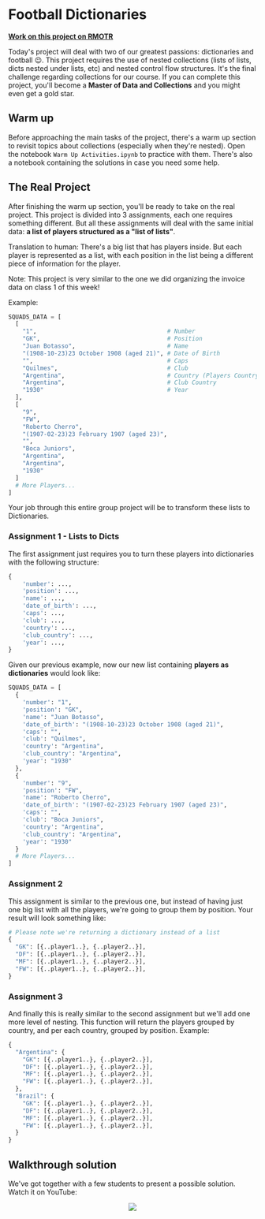 # Football Dictionaries

**[Work on this project on RMOTR](https://notebooks.rmotr.com/projects/create?repo_url=https://github.com/rmotr-group-projects/itp-u3-c2-football-dictionaries&name=RMOTR+Football+Dictionaries)**

Today's project will deal with two of our greatest passions: dictionaries and football 😉. This project requires the use of nested collections (lists of lists, dicts nested under lists, etc) and nested control flow structures. It's the final challenge regarding collections for our course. If you can complete this project, you'll become a **Master of Data and Collections** and you might even get a gold star.

## Warm up

Before approaching the main tasks of the project, there's a warm up section to revisit topics about collections (especially when they're nested). Open the notebook `Warm Up Activities.ipynb` to practice with them. There's also a notebook containing the solutions in case you need some help.

## The Real Project

After finishing the warm up section, you'll be ready to take on the real project. This project is divided into 3 assignments, each one requires something different. But all these assignments will deal with the same initial data: **a list of players structured as a "list of lists"**.

Translation to human: There's a big list that has players inside. But each player is represented as a list, with each position in the list being a different piece of information for the player.

Note: This project is very similar to the one we did organizing the invoice data on class 1 of this week!

Example:

```python
SQUADS_DATA = [
  [
    "1",                                     # Number
    "GK",                                    # Position
    "Juan Botasso",                          # Name
    "(1908-10-23)23 October 1908 (aged 21)", # Date of Birth
    "",                                      # Caps
    "Quilmes",                               # Club
    "Argentina",                             # Country (Players Country)
    "Argentina",                             # Club Country
    "1930"                                   # Year
  ],
  [
    "9",
    "FW",
    "Roberto Cherro",
    "(1907-02-23)23 February 1907 (aged 23)",
    "",
    "Boca Juniors",
    "Argentina",
    "Argentina",
    "1930"
  ]
  # More Players...
]
```

Your job through this entire group project will be to transform these lists to Dictionaries.

### Assignment 1 - Lists to Dicts

The first assignment just requires you to turn these players into dictionaries with the following structure:

```python
{
    'number': ...,
    'position': ...,
    'name': ...,
    'date_of_birth': ...,
    'caps': ...,
    'club': ...,
    'country': ...,
    'club_country': ...,
    'year': ...,
}
```

Given our previous example, now our new list containing **players as dictionaries** would look like:

```python
SQUADS_DATA = [
  {
    'number': "1",
    'position': "GK",
    'name': "Juan Botasso",
    'date_of_birth': "(1908-10-23)23 October 1908 (aged 21)",
    'caps': "",
    'club': "Quilmes",
    'country': "Argentina",
    'club_country': "Argentina",
    'year': "1930"
  },
  {
    'number': "9",
    'position': "FW",
    'name': "Roberto Cherro",
    'date_of_birth': "(1907-02-23)23 February 1907 (aged 23)",
    'caps': "",
    'club': "Boca Juniors",
    'country': "Argentina",
    'club_country': "Argentina",
    'year': "1930"
  }
  # More Players...
]
```

### Assignment 2

This assignment is similar to the previous one, but instead of having just one big list with all the players, we're going to group them by position. Your result will look something like:

```python
# Please note we're returning a dictionary instead of a list
{
  "GK": [{..player1..}, {..player2..}],
  "DF": [{..player1..}, {..player2..}],
  "MF": [{..player1..}, {..player2..}],
  "FW": [{..player1..}, {..player2..}],
}
```

### Assignment 3

And finally this is really similar to the second assignment but we'll add one more level of nesting. This function will return the players grouped by country, and per each country, grouped by position. Example:

```python
{
  "Argentina": {
    "GK": [{..player1..}, {..player2..}],
    "DF": [{..player1..}, {..player2..}],
    "MF": [{..player1..}, {..player2..}],
    "FW": [{..player1..}, {..player2..}],
  },
  "Brazil": {
    "GK": [{..player1..}, {..player2..}],
    "DF": [{..player1..}, {..player2..}],
    "MF": [{..player1..}, {..player2..}],
    "FW": [{..player1..}, {..player2..}],
  }
}
```

## Walkthrough solution

We've got together with a few students to present a possible solution. Watch it on YouTube:

<p align="center">
  <a href="https://youtu.be/p-tWuQc95YQ" target="_blank">
    <img src="https://img.youtube.com/vi/p-tWuQc95YQ/0.jpg">
  </a>
</p>
